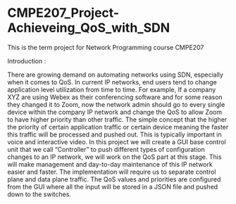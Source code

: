 # CMPE207_Project-Achieveing_QoS_with_SDN
This is the term project for Network Programming course CMPE207

Introduction :

There are growing demand on automating networks using SDN, especially when it comes to QoS. In current IP networks, end users tend to change application level utilization from time to time. For example, If a company XYZ are using Webex as their conferencing software and for some reason they changed it to Zoom, now the network admin should go to every single device within the company IP network and change the QoS to allow Zoom to have higher priority than other traffic. The simple concept that the higher the priority of certain application traffic or certain device meaning the faster this traffic will be processed and pushed out. This is typically important in voice and interactive video. In this project we will create a GUI base control unit that we call “Controller” to push different types of configuration changes to an IP network, we will work on the QoS part at this stage. This will make management and day-to-day maintenance of this IP network easier and faster. The implementation will require us to separate control plane and data plane traffic. The QoS values and priorities are configured from the GUI where all the input will be stored in a JSON file and pushed down to the switches. 
